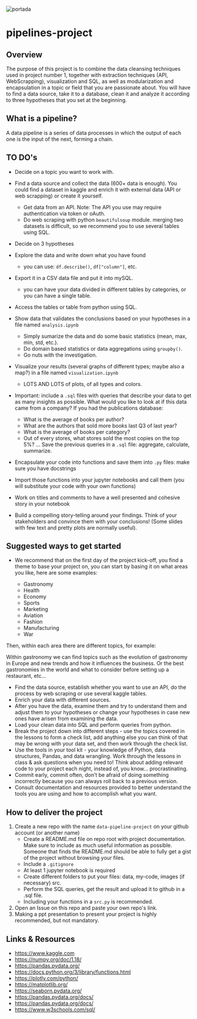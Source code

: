 ![portada](https://github.com/Ironhack-Data-Madrid-Enero-2021/W3-pipelines-project/blob/master/portadaw3.jpg)

# pipelines-project

## Overview

The purpose of this project is to combine the data cleansing techniques used in project number 1, together with extraction techniques (API, WebScrapping), visualization and SQL, as well as modularization and encapsulation in a topic or field that you are passionate about. You will have to find a data source, take it to a database, clean it and analyze it according to three hypotheses that you set at the beginning.

## What is a pipeline?
A data pipeline is a series of data processes in which the output of each one is the input of the next, forming a chain.

## TO DO's 

- Decide on a topic you want to work with.
- Find a data source and collect the data (600+ data is enough).
	You could find a dataset in kaggle and enrich it with external data (API or web scrapping) or create it yourself.
	- Get data from an API.
	Note: The API you use may require authentication via token or oAuth.
	- Do web scraping with python `beautifulsoup` module.
	merging two datasets is difficult, so we recommend you to use several tables using SQL.
- Decide on 3 hypotheses
- Explore the data and write down what you have found
    - you can use: `df.describe()`, `df["column"]`, etc.
- Export it in a CSV data file and put it into mySQL.
	- you can have your data divided in different tables by categories, or you can have a single table.
- Access the tables or table from python using SQL.
- Show data that validates the conclusions based on your hypotheses in a file named `analysis.ipynb` 
	- Simply sumarize the data and do some basic statistics (mean, max, min, std, etc.).
	- Do domain based statistics or data aggregations using `groupby()`.
	- Go nuts with the investigation.
- Visualize your results (several graphs of different types; maybe also a map?) in a file named `visualization.ipynb`
	- LOTS AND LOTS of plots, of all types and colors.	
	
- Important: include a `.sql` files with queries that describe your data to get as many insights as possible. What would you like to look at if this data came from a company? 
If you had the publications database:
	- What is the average of books per author?
	- What are the authors that sold more books last Q3 of last year?
	- What is the average of books per category?
	- Out of every stores, what stores sold the most copies on the top 5%?
	...
Save the previous queries in a `.sql` file: aggregate, calculate, summarize.

- Encapsulate your code into functions and save them into `.py` files: make sure you have docstrings
- Import those functions into your jupyter notebooks and call them (you will substitute your code with your own functions)
- Work on titles and comments to have a well presented and cohesive story in your notebook
- Build a compelling story-telling around your findings. Think of your stakeholders and convince them with your conclusions! (Some slides with few text and pretty plots are normally useful).

## Suggested ways to get started

- We recommend that on the first day of the project kick-off, you find a theme to base your project on, you can start by basing it on what areas you like, here are some examples:

	- Gastronomy
	- Health
	- Economy
	- Sports
	- Marketing
	- Aviation
	- Fashion
	- Manufacturing
	- War

Then, within each area there are different topics, for example:

Within gastronomy we can find topics such as the evolution of gastronomy in Europe and new trends and how it influences the business. Or the best gastronomies in the world and what to consider before setting up a restaurant, etc…

- Find the data source, establish whether you want to use an API, do the process by web scraping or use several kaggle tables.
- Enrich your data with different sources.
- After you have the data, examine them and try to understand them and adjust them to your hypotheses or change your hypotheses in case new ones have arisen from examining the data.
- Load your clean data into SQL and perform queries from python.
- Break the project down into different steps - use the topics covered in the lessons to form a check list, add anything else you can think of that may be wrong with your data set, and then work through the check list.
- Use the tools in your tool kit - your knowledge of Python, data structures, Pandas, and data wrangling. Work through the lessons in class & ask questions when you need to! Think about adding relevant code to your project each night, instead of, you know... procrastinating.
- Commit early, commit often, don’t be afraid of doing something incorrectly because you can always roll back to a previous version.
- Consult documentation and resources provided to better understand the tools you are using and how to accomplish what you want.

## How to deliver the project

1. Create a new repo with the name `data-pipeline-project` on your github account (or another name)
	- Create a README.md file on repo root with project documentation. Make sure to include as much useful information as possible. Someone that finds the README.md should be able to fully get a gist of the project without browsing your files.
	- Include a `.gitignore`
	- At least 1 jupyter notebook is required
	- Create different folders to put your files: data, my-code, images (if necessary) src.
	- Perform the SQL queries, get the result and upload it to github in a .sql file.
	- Including your functions in a `src.py` is recommended.
2. Open an Issue on this repo and paste your own repo's link.
3. Making a ppt presentation to present your project is highly recommended, but not mandatory.

## Links & Resources

- <https://www.kaggle.com>
- <https://numpy.org/doc/1.18/>
- <https://pandas.pydata.org/>
- https://docs.python.org/3/library/functions.html
- https://plotly.com/python/
- https://matplotlib.org/
- https://seaborn.pydata.org/
- https://pandas.pydata.org/docs/
- https://pandas.pydata.org/docs/
- https://www.w3schools.com/sql/
